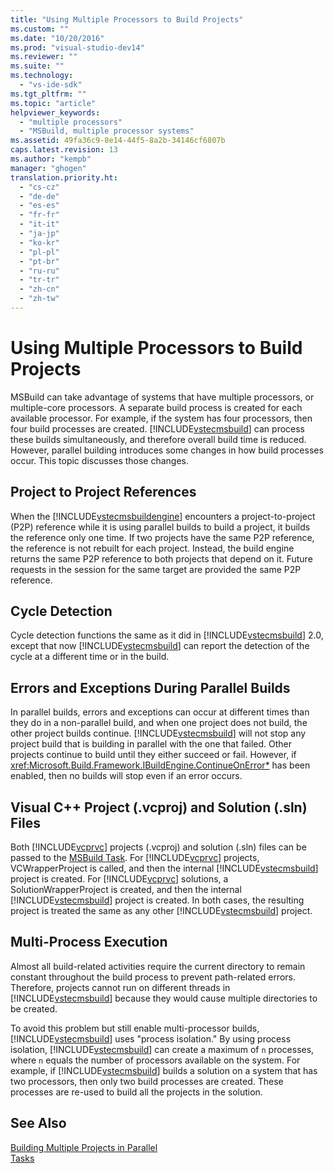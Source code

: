 ```yaml
---
title: "Using Multiple Processors to Build Projects"
ms.custom: ""
ms.date: "10/20/2016"
ms.prod: "visual-studio-dev14"
ms.reviewer: ""
ms.suite: ""
ms.technology: 
  - "vs-ide-sdk"
ms.tgt_pltfrm: ""
ms.topic: "article"
helpviewer_keywords: 
  - "multiple processors"
  - "MSBuild, multiple processor systems"
ms.assetid: 49fa36c9-8e14-44f5-8a2b-34146cf6807b
caps.latest.revision: 13
ms.author: "kempb"
manager: "ghogen"
translation.priority.ht: 
  - "cs-cz"
  - "de-de"
  - "es-es"
  - "fr-fr"
  - "it-it"
  - "ja-jp"
  - "ko-kr"
  - "pl-pl"
  - "pt-br"
  - "ru-ru"
  - "tr-tr"
  - "zh-cn"
  - "zh-tw"
---
```

# Using Multiple Processors to Build Projects
MSBuild can take advantage of systems that have multiple processors, or multiple-core processors. A separate build process is created for each available processor. For example, if the system has four processors, then four build processes are created. [!INCLUDE[vstecmsbuild](../extensibility-internals/includes/vstecmsbuild_md.md)] can process these builds simultaneously, and therefore overall build time is reduced. However, parallel building introduces some changes in how build processes occur. This topic discusses those changes.  
  
## Project to Project References  
 When the [!INCLUDE[vstecmsbuildengine](../msbuild/includes/vstecmsbuildengine_md.md)] encounters a project-to-project (P2P) reference while it is using parallel builds to build a project, it builds the reference only one time. If two projects have the same P2P reference, the reference is not rebuilt for each project. Instead, the build engine returns the same P2P reference to both projects that depend on it. Future requests in the session for the same target are provided the same P2P reference.  
  
## Cycle Detection  
 Cycle detection functions the same as it did in [!INCLUDE[vstecmsbuild](../extensibility-internals/includes/vstecmsbuild_md.md)] 2.0, except that now [!INCLUDE[vstecmsbuild](../extensibility-internals/includes/vstecmsbuild_md.md)] can report the detection of the cycle at a different time or in the build.  
  
## Errors and Exceptions During Parallel Builds  
 In parallel builds, errors and exceptions can occur at different times than they do in a non-parallel build, and when one project does not build, the other project builds continue. [!INCLUDE[vstecmsbuild](../extensibility-internals/includes/vstecmsbuild_md.md)] will not stop any project build that is building in parallel with the one that failed. Other projects continue to build until they either succeed or fail. However, if <xref:Microsoft.Build.Framework.IBuildEngine.ContinueOnError*> has been enabled, then no builds will stop even if an error occurs.  
  
## Visual C++ Project (.vcproj) and Solution (.sln) Files  
 Both [!INCLUDE[vcprvc](../code-quality/includes/vcprvc_md.md)] projects (.vcproj) and solution (.sln) files can be passed to the [MSBuild Task](../msbuild/msbuild-task.md). For [!INCLUDE[vcprvc](../code-quality/includes/vcprvc_md.md)] projects, VCWrapperProject is called, and then the internal [!INCLUDE[vstecmsbuild](../extensibility-internals/includes/vstecmsbuild_md.md)] project is created. For [!INCLUDE[vcprvc](../code-quality/includes/vcprvc_md.md)] solutions, a SolutionWrapperProject is created, and then the internal [!INCLUDE[vstecmsbuild](../extensibility-internals/includes/vstecmsbuild_md.md)] project is created. In both cases, the resulting project is treated the same as any other [!INCLUDE[vstecmsbuild](../extensibility-internals/includes/vstecmsbuild_md.md)] project.  
  
## Multi-Process Execution  
 Almost all build-related activities require the current directory to remain constant throughout the build process to prevent path-related errors. Therefore, projects cannot run on different threads in [!INCLUDE[vstecmsbuild](../extensibility-internals/includes/vstecmsbuild_md.md)] because they would cause multiple directories to be created.  
  
 To avoid this problem but still enable multi-processor builds, [!INCLUDE[vstecmsbuild](../extensibility-internals/includes/vstecmsbuild_md.md)] uses "process isolation." By using process isolation, [!INCLUDE[vstecmsbuild](../extensibility-internals/includes/vstecmsbuild_md.md)] can create a maximum of `n` processes, where `n` equals the number of processors available on the system. For example, if [!INCLUDE[vstecmsbuild](../extensibility-internals/includes/vstecmsbuild_md.md)] builds a solution on a system that has two processors, then only two build processes are created. These processes are re-used to build all the projects in the solution.  
  
## See Also  
 [Building Multiple Projects in Parallel](../msbuild/building-multiple-projects-in-parallel-with-msbuild.md)   
 [Tasks](../msbuild/msbuild-tasks.md)